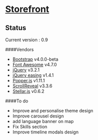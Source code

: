 [Storefront](https://www.gilleshenrard.com)
==========================================

Status
------

Current version : 0.9

####Vendors
- [Bootstrap](https://getbootstrap.com/) v4.0.0-beta
- [Font Awesome](http://fontawesome.io/) v4.7.0
- [jQuery](https://jquery.com/) v3.2.1
- [jQuery easing](https://jqueryui.com/easing/) v1.4.1
- [Popper.js](https://popper.js.org/) v1.11.1
- [ScrollReveal](https://scrollrevealjs.org/) v3.3.6
- [Stellar.js](http://markdalgleish.com/projects/stellar.js/) v0.6.2

####To do

- Improve and personalise theme design
- Improve carousel design
- add language banner on map
- Fix Skills section
- Improve timeline modals design
